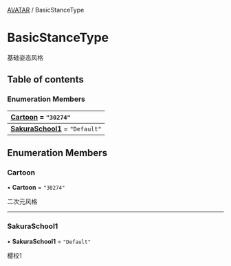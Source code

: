 [AVATAR](../groups/Core.AVATAR.md) / BasicStanceType

# BasicStanceType <Badge type="tip" text="Enumeration" /> <Score text="BasicStanceType" />

<span class="content-big">

基础姿态风格

</span>

## Table of contents

### Enumeration Members <Score text="Enumeration" /> 
| **[Cartoon](mw.BasicStanceType.md#cartoon)** = ``"30274"``  |
| :----- |
| **[SakuraSchool1](mw.BasicStanceType.md#sakuraschool1)** = ``"Default"`` |

## Enumeration Members

### Cartoon <Score text="Cartoon" /> 

• **Cartoon** = ``"30274"``

二次元风格

___

### SakuraSchool1 <Score text="SakuraSchool" /> 

• **SakuraSchool1** = ``"Default"``

樱校1
